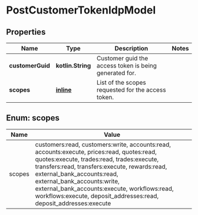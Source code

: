 
# PostCustomerTokenIdpModel

## Properties
Name | Type | Description | Notes
------------ | ------------- | ------------- | -------------
**customerGuid** | **kotlin.String** | Customer guid the access token is being generated for. | 
**scopes** | [**inline**](#kotlin.collections.Set&lt;Scopes&gt;) | List of the scopes requested for the access token. | 


<a name="kotlin.collections.Set<Scopes>"></a>
## Enum: scopes
Name | Value
---- | -----
scopes | customers:read, customers:write, accounts:read, accounts:execute, prices:read, quotes:read, quotes:execute, trades:read, trades:execute, transfers:read, transfers:execute, rewards:read, external_bank_accounts:read, external_bank_accounts:write, external_bank_accounts:execute, workflows:read, workflows:execute, deposit_addresses:read, deposit_addresses:execute



